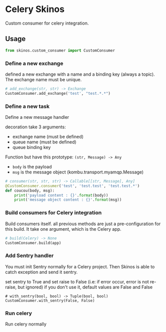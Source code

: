 # Celery Skinos

Custom consumer for celery integration.

## Usage

```PYTHON
from skinos.custom_consumer import CustomConsumer
```

### Define a new exchange

defined a new exchange with a name and a binding key (always a topic).
The exchange name must be unique.

```PYTHON
# add_exchange(str, str) -> Exchange
CustomConsumer.add_exchange('test', "test.*.*")
```


### Define a new task

Define a new message handler 

decoration take 3 arguments:

- exchange name (must be defined)
- queue name (must be defined)
- queue binding key


Function but have this prototype: `(str, Message) -> Any`
- `body` is the payload 
- `msg` is the message object (kombu.transport.myamqp.Message)


```PYTHON
# consumer(str, str, str) -> Callable[[str, Message], Any]
@CustomConsumer.consumer('test', 'test.test', 'test.test.*')
def coucou(body, msg):
    print('payload content : {}'.format(body))
    print('message object content : {}'.format(msg))
```

### Build consumers for Celery integration

Build consumers itself. all previous methods are just a pre-configuration for this build.
It take one argument, which is the Celery app.
```PYTHON
# build(Celery) -> None
CustomConsumer.build(app)
```

### Add Sentry handler

You must init Sentry normally for a Celery project.
Then Skinos is able to catch exception and send it sentry.

set sentry to True and set raise to False (i.e: if error occur, error is not re-raise, but ignored)
if you don't use it, default values are False and False

```
# with_sentry(bool, bool) -> Tuple(bool, bool)
CustomConsumer.with_sentry(False, False)
```

### Run celery

Run celery normally



